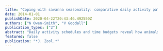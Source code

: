 ```yaml
---
title: "Coping with savanna seasonality: comparative daily activity patterns of a frican ungulates as revealed by gps telemetry"
date: 2014-01-01
publishDate: 2020-04-22T20:43:46.492550Z
authors: ["N Owen-Smith", "V Goodall"]
publication_types: ["2"]
abstract: "Daily activity schedules and time budgets reveal how animals cope with changing environmental conditions in securing food and evading enemies. Theory suggests that animals in populations limited by food availability should be energy maximizers in their foraging time allocation, while those regulated by predation should minimize their mobile activity levels. We compared daily and seasonal variation in activity states among three species of grazing ungulates coexisting in the same region of K ruger N ational P ark, S outh …"
featured: false
publication: "*J. Zool.*"
---
```


